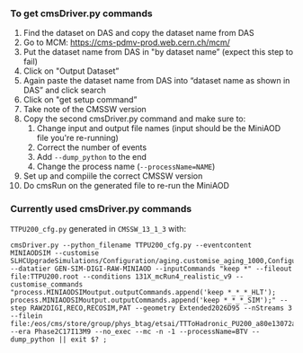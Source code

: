 ### To get cmsDriver.py commands
1. Find the dataset on DAS and copy the dataset name from DAS
2. Go to MCM: https://cms-pdmv-prod.web.cern.ch/mcm/
3. Put the dataset name from DAS in "by dataset name” (expect this step to fail)
4. Click on "Output Dataset”
5. Again paste the dataset name from DAS into “dataset name as shown in DAS” and click search
6. Click on "get setup command”
7. Take note of the CMSSW version
8. Copy the second cmsDriver.py command and make sure to:
   1. Change input and output file names (input should be the MiniAOD file you're re-running)
   2. Correct the number of events
   3. Add `--dump_python` to the end
   4. Change the process name (`--processName=NAME`)
9. Set up and compiile the correct CMSSW version
10. Do cmsRun on the generated file to re-run the MiniAOD

### Currently used cmsDriver.py commands
`TTPU200_cfg.py` generated in `CMSSW_13_1_3` with:
```
cmsDriver.py --python_filename TTPU200_cfg.py --eventcontent MINIAODSIM --customise SLHCUpgradeSimulations/Configuration/aging.customise_aging_1000,Configuration/DataProcessing/Utils.addMonitoring --datatier GEN-SIM-DIGI-RAW-MINIAOD --inputCommands "keep *" --fileout file:TTPU200.root --conditions 131X_mcRun4_realistic_v9 --customise_commands "process.MINIAODSIMoutput.outputCommands.append('keep *_*_*_HLT'); process.MINIAODSIMoutput.outputCommands.append('keep *_*_*_SIM');" --step RAW2DIGI,RECO,RECOSIM,PAT --geometry Extended2026D95 --nStreams 3 --filein file:/eos/cms/store/group/phys_btag/etsai/TTToHadronic_PU200_a80e13072afd.root --era Phase2C17I13M9 --no_exec --mc -n -1 --processName=BTV --dump_python || exit $? ;
```
